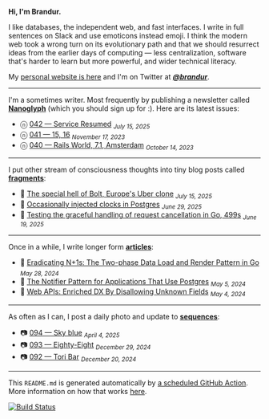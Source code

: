 **Hi, I'm Brandur.**

I like databases, the independent web, and fast interfaces. I write in full sentences on Slack and use emoticons instead emoji. I think the modern web took a wrong turn on its evolutionary path and that we should resurrect ideas from the earlier days of computing — less centralization, software that's harder to learn but more powerful, and wider technical literacy.

My [personal website is here](https://brandur.org) and I'm on Twitter at [***@brandur***](https://twitter.com/brandur).

---

I'm a sometimes writer. Most frequently by publishing a newsletter called [**Nanoglyph**](https://brandur.org/newsletter#nanoglyph) (which you should sign up for :). Here are its latest issues:

* ⓝ [042 — Service Resumed](https://brandur.org/nanoglyphs/042-resumed) <sub><em>July 15, 2025</em></sub>
* ⓝ [041 — 15, 16](https://brandur.org/nanoglyphs/041-15-16) <sub><em>November 17, 2023</em></sub>
* ⓝ [040 — Rails World, 7.1, Amsterdam](https://brandur.org/nanoglyphs/040-rails-world) <sub><em>October 14, 2023</em></sub>

---

I put other stream of consciousness thoughts into tiny blog posts called [**fragments**](https://brandur.org/fragments):

* 🐚 [The special hell of Bolt, Europe&#39;s Uber clone](https://brandur.org/fragments/special-hell-of-bolt-app) <sub><em>July 15, 2025</em></sub>
* 🐚 [Occasionally injected clocks in Postgres](https://brandur.org/fragments/postgres-clocks) <sub><em>June 29, 2025</em></sub>
* 🐚 [Testing the graceful handling of request cancellation in Go, 499s](https://brandur.org/fragments/testing-request-cancellation) <sub><em>June 19, 2025</em></sub>

---

Once in a while, I write longer form [**articles**](https://brandur.org/articles):

* 📖 [Eradicating N+1s: The Two-phase Data Load and Render Pattern in Go](https://brandur.org/two-phase-render) <sub><em>May 28, 2024</em></sub>
* 📖 [The Notifier Pattern for Applications That Use Postgres](https://brandur.org/notifier) <sub><em>May 5, 2024</em></sub>
* 📖 [Web APIs: Enriched DX By Disallowing Unknown Fields](https://brandur.org/disallow-unknown-fields) <sub><em>May 4, 2024</em></sub>

---

As often as I can, I post a daily photo and update to [**sequences**](https://brandur.org/sequences):

* 📷 [094 — Sky blue](https://brandur.org/sequences/094) <sub><em>April 4, 2025</em></sub>
* 📷 [093 — Eighty-Eight](https://brandur.org/sequences/093) <sub><em>December 29, 2024</em></sub>
* 📷 [092 — Tori Bar](https://brandur.org/sequences/092) <sub><em>December 20, 2024</em></sub>

---

This `README.md` is generated automatically by [a scheduled GitHub Action](https://github.com/brandur/brandur/blob/master/.github/workflows/ci.yml). More information on how that works [here](https://brandur.org/fragments/self-updating-github-readme).

[![Build Status](https://github.com/brandur/brandur/workflows/brandur%20CI/badge.svg)](https://github.com/brandur/brandur/actions)
